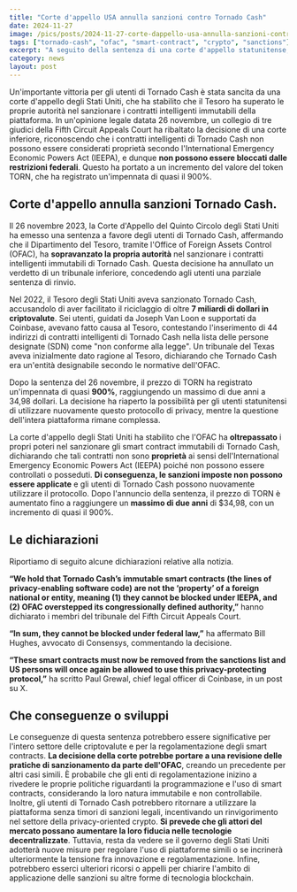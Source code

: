 ```yaml
---
title: "Corte d'appello USA annulla sanzioni contro Tornado Cash"
date: 2024-11-27
image: /pics/posts/2024-11-27-corte-dappello-usa-annulla-sanzioni-contro-tornado-cash/cover.png
tags: ["tornado-cash", "ofac", "smart-contract", "crypto", "sanctions"]
excerpt: "A seguito della sentenza di una corte d'appello statunitense, l'OFAC del Tesoro ha **superato la propria autorità** nel sanzionare i contratti intelligenti di Tornado Cash. Questo ha portato a un aumento del **900%** nel prezzo di TORN, concedendo agli utenti della piattaforma un **parziale giudizio favorevole**."
category: news
layout: post
---
```




Un'importante vittoria per gli utenti di Tornado Cash è stata sancita da una corte d'appello degli Stati Uniti, che ha stabilito che il Tesoro ha superato le proprie autorità nel sanzionare i contratti intelligenti immutabili della piattaforma. In un'opinione legale datata 26 novembre, un collegio di tre giudici della Fifth Circuit Appeals Court ha ribaltato la decisione di una corte inferiore, riconoscendo che i contratti intelligenti di Tornado Cash non possono essere considerati proprietà secondo l'International Emergency Economic Powers Act (IEEPA), e dunque **non possono essere bloccati dalle restrizioni federali**. Questo ha portato a un incremento del valore del token TORN, che ha registrato un'impennata di quasi il 900%.

Corte d'appello annulla sanzioni Tornado Cash.
-----------

Il 26 novembre 2023, la Corte d'Appello del Quinto Circolo degli Stati Uniti ha emesso una sentenza a favore degli utenti di Tornado Cash, affermando che il Dipartimento del Tesoro, tramite l'Office of Foreign Assets Control (OFAC), ha **sopravanzato la propria autorità** nel sanzionare i contratti intelligenti immutabili di Tornado Cash. Questa decisione ha annullato un verdetto di un tribunale inferiore, concedendo agli utenti una parziale sentenza di rinvio.

Nel 2022, il Tesoro degli Stati Uniti aveva sanzionato Tornado Cash, accusandolo di aver facilitato il riciclaggio di oltre **7 miliardi di dollari in criptovalute**. Sei utenti, guidati da Joseph Van Loon e supportati da Coinbase, avevano fatto causa al Tesoro, contestando l'inserimento di 44 indirizzi di contratti intelligenti di Tornado Cash nella lista delle persone designate (SDN) come "non conforme alla legge". Un tribunale del Texas aveva inizialmente dato ragione al Tesoro, dichiarando che Tornado Cash era un'entità designabile secondo le normative dell'OFAC.

Dopo la sentenza del 26 novembre, il prezzo di TORN ha registrato un'impennata di quasi **900%**, raggiungendo un massimo di due anni a 34,98 dollari. La decisione ha riaperto la possibilità per gli utenti statunitensi di utilizzare nuovamente questo protocollo di privacy, mentre la questione dell'intera piattaforma rimane complessa.

La corte d'appello degli Stati Uniti ha stabilito che l'OFAC ha **oltrepassato** i propri poteri nel sanzionare gli smart contract immutabili di Tornado Cash, dichiarando che tali contratti non sono **proprietà** ai sensi dell'International Emergency Economic Powers Act (IEEPA) poiché non possono essere controllati o posseduti. **Di conseguenza, le sanzioni imposte non possono essere applicate** e gli utenti di Tornado Cash possono nuovamente utilizzare il protocollo. Dopo l'annuncio della sentenza, il prezzo di TORN è aumentato fino a raggiungere un **massimo di due anni** di $34,98, con un incremento di quasi il 900%.


Le dichiarazioni
-----------
Riportiamo di seguito alcune dichiarazioni relative alla notizia.

**“We hold that Tornado Cash’s immutable smart contracts (the lines of privacy-enabling software code) are not the ‘property’ of a foreign national or entity, meaning (1) they cannot be blocked under IEEPA, and (2) OFAC overstepped its congressionally defined authority,”** hanno dichiarato i membri del tribunale del Fifth Circuit Appeals Court. 

**“In sum, they cannot be blocked under federal law,”** ha affermato Bill Hughes, avvocato di Consensys, commentando la decisione. 

**“These smart contracts must now be removed from the sanctions list and US persons will once again be allowed to use this privacy-protecting protocol,”** ha scritto Paul Grewal, chief legal officer di Coinbase, in un post su X.


Che conseguenze o sviluppi
-----------


Le conseguenze di questa sentenza potrebbero essere significative per l'intero settore delle criptovalute e per la regolamentazione degli smart contracts. **La decisione della corte potrebbe portare a una revisione delle pratiche di sanzionamento da parte dell'OFAC**, creando un precedente per altri casi simili. È probabile che gli enti di regolamentazione inizino a rivedere le proprie politiche riguardanti la programmazione e l'uso di smart contracts, considerando la loro natura immutabile e non controllabile. Inoltre, gli utenti di Tornado Cash potrebbero ritornare a utilizzare la piattaforma senza timori di sanzioni legali, incentivando un rinvigorimento nel settore della privacy-oriented crypto. **Si prevede che gli attori del mercato possano aumentare la loro fiducia nelle tecnologie decentralizzate**. Tuttavia, resta da vedere se il governo degli Stati Uniti adotterà nuove misure per regolare l'uso di piattaforme simili o se incrinerà ulteriormente la tensione fra innovazione e regolamentazione. Infine, potrebbero esserci ulteriori ricorsi o appelli per chiarire l'ambito di applicazione delle sanzioni su altre forme di tecnologia blockchain.

